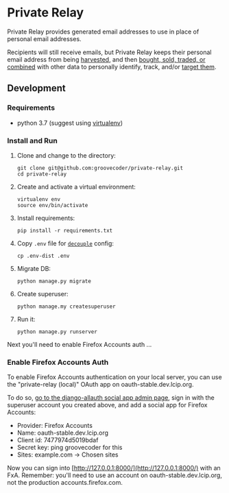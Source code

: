 # Private Relay
Private Relay provides generated email addresses to use in place of personal
email addresses.

Recipients will still receive emails, but Private Relay keeps their personal
email address from being [harvested](https://blog.hubspot.com/marketing/what-is-a-landing-page-ht), 
and then [bought, sold, traded, or combined](https://www.bookyourdata.com/) 
with  other data to personally identify, track, and/or [target
them](https://www.facebook.com/business/help/606443329504150?helpref=faq_content).

## Development
### Requirements
* python 3.7 (suggest using
  [virtualenv](http://docs.python-guide.org/en/latest/dev/virtualenvs/))

### Install and Run
1. Clone and change to the directory:

    ```
    git clone git@github.com:groovecoder/private-relay.git
    cd private-relay
    ```

2. Create and activate a virtual environment:

    ```
    virtualenv env
    source env/bin/activate
    ```

3. Install requirements:

    ```
    pip install -r requirements.txt
    ```

4. Copy `.env` file for
   [`decouple`](https://pypi.python.org/pypi/python-decouple) config:

    ```
    cp .env-dist .env
    ```

5. Migrate DB:

    ```
    python manage.py migrate
    ```

6. Create superuser:

    ```
    python manage.my createsuperuser
    ```

7. Run it:

    ```
    python manage.py runserver
    ```

Next you'll need to enable Firefox Accounts auth ...

### Enable Firefox Accounts Auth
To enable Firefox Accounts authentication on your local server, you can use the
"private-relay (local)" OAuth app on oauth-stable.dev.lcip.org.

To do so, [go to the django-allauth social app admin
page](http://127.0.0.1:8000/admin/socialaccount/socialapp/), sign in with the
superuser account you created above, and add a social app for Firefox Accounts:

* Provider: Firefox Accounts
* Name: oauth-stable.dev.lcip.org
* Client id: 7477974d5019bdaf
* Secret key: ping groovecoder for this
* Sites: example.com -> Chosen sites

Now you can sign into [http://127.0.0.1:8000/](http://127.0.0.1:8000/) with an
FxA. Remember: you'll need to use an account on oauth-stable.dev.lcip.org, not
the production accounts.firefox.com.
